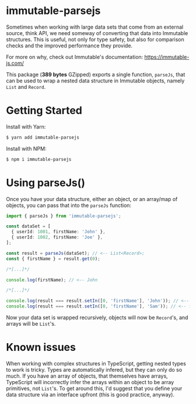 # immutable-parsejs

Sometimes when working with large data sets that come from an external source, think API, we need someway of converting that data into Immutable structures. This is useful, not only for type safety, but also for comparison checks and the improved performance they provide.

For more on why, check out Immutable's documentation:
https://immutable-js.com/

This package (**389 bytes** GZipped) exports a single function, `parseJs`, that can be used to wrap a nested data structure in Immutable objects, namely `List` and `Record`.

# Getting Started

Install with Yarn:

```bash
$ yarn add immutable-parsejs
```

Install with NPM:

```bash
$ npm i immutable-parsejs
```

# Using parseJs()

Once you have your data structure, either an object, or an array/map of objects, you can pass that into the `parseJs` function:

```typescript
import { parseJs } from 'immutable-parsejs';

const dataSet = [
  { userId: 1001, firstName: 'John' },
  { userId: 1002, firstName: 'Joe' },
];

const result = parseJs(dataSet); // <-- List<Record>;
const { firstName } = result.get(0);

/*[...]*/

console.log(firstName); // <-- John

/*[...]*/

console.log(result === result.setIn([0, 'firstName'], 'John')); // <-- true
console.log(result === result.setIn([0, 'firstName'], 'Sam')); // <-- false
```

Now your data set is wrapped recursively, objects will now be `Record`'s, and arrays will be `List`'s.

# Known issues

When working with complex structures in TypeScript, getting nested types to work is tricky. Types are automatically infered, but they can only do so much. If you have an array of objects, that themselves have arrays, TypeScript will incorrectly infer the arrays within an object to be array primitives, not `List`'s. To get around this, I'd suggest that you define your data structure via an interface upfront (this is good practice, anyway).
